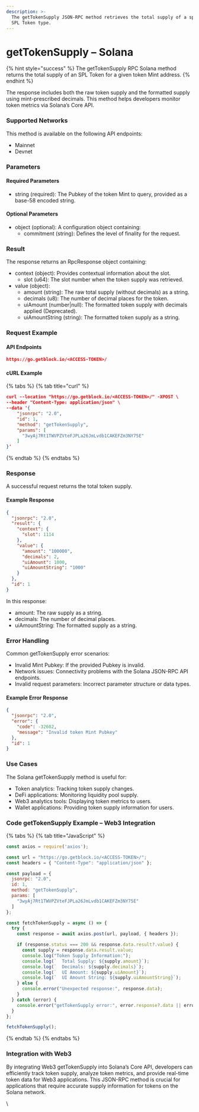 ```yaml
---
description: >-
  The getTokenSupply JSON-RPC method retrieves the total supply of a specific
  SPL Token type.
---
```


# getTokenSupply – Solana

{% hint style="success" %}
The getTokenSupply RPC Solana method returns the total supply of an SPL Token for a given token Mint address.&#x20;
{% endhint %}

The response includes both the raw token supply and the formatted supply using mint-prescribed decimals. This method helps developers monitor token metrics via Solana’s Core API.

### Supported Networks

This method is available on the following API endpoints:

* Mainnet
* Devnet

### Parameters

#### Required Parameters

* string (required): The Pubkey of the token Mint to query, provided as a base-58 encoded string.

#### Optional Parameters

* object (optional): A configuration object containing:
  * commitment (string): Defines the level of finality for the request.

### Result

The response returns an RpcResponse object containing:

* context (object): Provides contextual information about the slot.
  * slot (u64): The slot number when the token supply was retrieved.
* value (object):
  * amount (string): The raw total supply (without decimals) as a string.
  * decimals (u8): The number of decimal places for the token.
  * uiAmount (number|null): The formatted token supply with decimals applied (Deprecated).
  * uiAmountString (string): The formatted token supply as a string.

### Request Example

#### API Endpoints

```json
https://go.getblock.io/<ACCESS-TOKEN>/
```

#### cURL Example

{% tabs %}
{% tab title="curl" %}
```json
curl --location "https://go.getblock.io/<ACCESS-TOKEN>/" -XPOST \
--header "Content-Type: application/json" \
--data '{
    "jsonrpc": "2.0",
    "id": 1,
    "method": "getTokenSupply",
    "params": [
      "3wyAj7Rt1TWVPZVteFJPLa26JmLvdb1CAKEFZm3NY75E"
    ]
}'
```
{% endtab %}
{% endtabs %}

### Response

A successful request returns the total token supply.

#### Example Response

```json
{
  "jsonrpc": "2.0",
  "result": {
    "context": {
      "slot": 1114
    },
    "value": {
      "amount": "100000",
      "decimals": 2,
      "uiAmount": 1000,
      "uiAmountString": "1000"
    }
  },
  "id": 1
}
```

In this response:

* amount: The raw supply as a string.
* decimals: The number of decimal places.
* uiAmountString: The formatted supply as a string.

### Error Handling

Common getTokenSupply error scenarios:

* Invalid Mint Pubkey: If the provided Pubkey is invalid.
* Network issues: Connectivity problems with the Solana JSON-RPC API endpoints.
* Invalid request parameters: Incorrect parameter structure or data types.

#### Example Error Response

```json
{
  "jsonrpc": "2.0",
  "error": {
    "code": -32602,
    "message": "Invalid token Mint Pubkey"
  },
  "id": 1
}
```

### Use Cases

The Solana getTokenSupply method is useful for:

* Token analytics: Tracking token supply changes.
* DeFi applications: Monitoring liquidity pool supply.
* Web3 analytics tools: Displaying token metrics to users.
* Wallet applications: Providing token supply information for users.

### Code getTokenSupply Example – Web3 Integration

{% tabs %}
{% tab title="JavaScript" %}
```javascript
const axios = require('axios');

const url = "https://go.getblock.io/<ACCESS-TOKEN>/"; 
const headers = { "Content-Type": "application/json" };

const payload = {
  jsonrpc: "2.0",
  id: 1,
  method: "getTokenSupply",
  params: [
    "3wyAj7Rt1TWVPZVteFJPLa26JmLvdb1CAKEFZm3NY75E"
  ]
};

const fetchTokenSupply = async () => {
  try {
    const response = await axios.post(url, payload, { headers });

    if (response.status === 200 && response.data.result?.value) {
      const supply = response.data.result.value;
      console.log("Token Supply Information:");
      console.log(`  Total Supply: ${supply.amount}`);
      console.log(`  Decimals: ${supply.decimals}`);
      console.log(`  UI Amount: ${supply.uiAmount}`);
      console.log(`  UI Amount String: ${supply.uiAmountString}`);
    } else {
      console.error("Unexpected response:", response.data);
    }
  } catch (error) {
    console.error("getTokenSupply error:", error.response?.data || error.message);
  }
};

fetchTokenSupply();

```
{% endtab %}
{% endtabs %}

### Integration with Web3

By integrating Web3 getTokenSupply into Solana’s Core API, developers can efficiently track token supply, analyze token metrics, and provide real-time token data for Web3 applications. This JSON-RPC method is crucial for applications that require accurate supply information for tokens on the Solana network.

\
